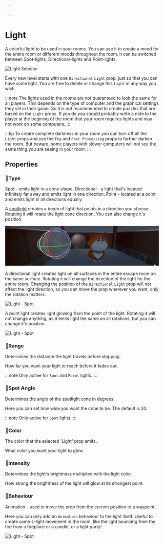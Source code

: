 ```yaml
---

---
```


# Light
A colorful light to be used in your rooms. You can use it to create a mood for the entire room or different moods throughout the room. It can be switched between Spot-lights, Directional-lights and Point-lights. 

![Light Selector](./img/Light-Selector.png)

Every new level starts with one `Directional` `Light` prop, just so that you can have some light. You are free to delete or change this `Light` in any way you wish.

:::note
The lights used in the rooms are not quaranteed to look the same for all players. This depends on the type of computer and the graphical settings they set in their game. So it is not recommended to create puzzles that are based on the `Light` props. If you do you should probably write a note to the player at the begining of the room that your room requires lights and may not work on some computers.
:::

:::tip
To create complete darkness in your room you can turn off all the `Light` props and use the `Fog` and `Post Processing` props to further darken the room. But beware, some players with slower computers will not see the same thing you are seeing in your room.
:::

## Properties

### :small_orange_diamond:Type
<div className="highlight-div">
Spot - emits light in a cone shape.
Directional - a light that's located infinitely far away and emits light in one direction.
Point - located at a point and emits light in all directions equally.
</div>

A [spotlight](https://en.wikipedia.org/wiki/Spotlight_(theatre_lighting)) creates a beam of light that points in a direction you choose. Rotating it will rotate the light cone direction. You can also change it's position.

![Light - Spot](./img/light/light_spot.gif)

A directional light creates light on all surfaces in the entire escape room on the same surface. Rotating it will change the direction of the light for the entire room. Changing the position of the `Directional` `Light` prop will not affect the light direction, so you can move the prop wherever you want, only the rotation matters.

![Light - Spot](./img/light/light_directional.gif)

A point light creates light glowing from the point of the light. Rotating it will not change anything, as it emits light the same on all rotations, but you can change it's position.

![Light - Spot](./img/light/light_point.gif)

### :small_orange_diamond:Range
<div className="highlight-div">
Determines the distance the light travels before stopping.
</div>

How far you want your light to reach before it fades out.

:::note
Only active for `Spot` and `Point` lights.
:::

### :small_orange_diamond:Spot Angle
<div className="highlight-div">
Determines the angle of the spotlight cone in degrees.
</div>

Here you can set how wide you want the cone to be. The default is 30.

:::note
Only active for `Spot` lights.
:::

### :small_orange_diamond:Color
<div className="highlight-div">
The color that the selected 'Light' prop emits.
</div>

What color you want your light to glow.

### :small_orange_diamond:Intensity
<div className="highlight-div">
Determines the light's brightness multiplied with the light color.
</div>

How strong the brightness of the light will glow at its strongest point.

### :small_orange_diamond:Behaviour
<div className="highlight-div">
Animation - used to move the prop from the current position to a waypoint.
</div>

Here you can only add an `Animation` behaviour to the light itself. Useful to create some s-_light_ movement in the room, like the light bouncing from the fire from a fireplace or a candle, or a light party!

![Light - Spot](./img/light/light_party.gif)